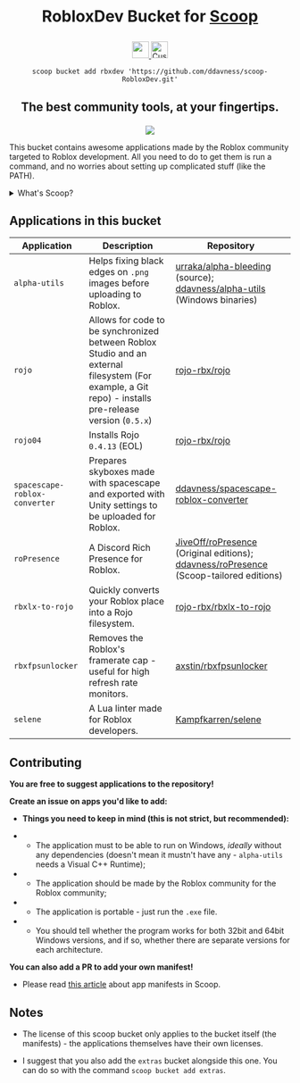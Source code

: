 <h1><p align = center>RobloxDev Bucket for <a href="https://scoop.sh">Scoop</a></p></h1>

<p align = center>
    <a href="https://ci.appveyor.com/project/ddavness/scoop-robloxdev">
        <img src="https://ci.appveyor.com/api/projects/status/29tx04xjufocxi1g?svg=true" height=30>
    </a>
    <a>
        <img alt="Custom badge" src="https://img.shields.io/endpoint?url=https%3A%2F%2Fraw.githubusercontent.com%2Fddavness%2Fscoop-RobloxDev%2Fmaster%2F.appcountbadge.json" height=30>
    </a>
</p>

<p align = center><code>scoop bucket add rbxdev 'https://github.com/ddavness/scoop-RobloxDev.git'</code></p>

<h2><p align = center>The best community tools, at your fingertips.</p></h2>

<p align = center><img src="https://i.imgur.com/iGVnKIk.png"></p>

This bucket contains awesome applications made by the Roblox community targeted to Roblox development. All you need to do to get them is run a command, and no worries about setting up complicated stuff (like the PATH).

<details>
<summary>What's Scoop?</summary>

If you ever used Linux, Scoop will be familiar to you. Scoop is a CLI installer for Windows - and it can be used just like your local package manager: `apt/dpkg`, `dnf/yum`, `pacman`, etc.

It makes installing applications a whole level of degree easier. Instead of having to go through multiple installers, all you need to do is a couple commands.

Read more at https://scoop.sh

</details>

## Applications in this bucket

| Application | Description | Repository |
| ----------- | ----------- | ---------- |
| `alpha-utils` | Helps fixing black edges on `.png` images before uploading to Roblox. | [urraka/alpha-bleeding](https://github.com/urraka/alpha-bleeding) (source); [ddavness/alpha-utils](https://github.com/ddavness/alpha-utils) (Windows binaries)
| `rojo` | Allows for code to be synchronized between Roblox Studio and an external filesystem (For example, a Git repo) - installs pre-release version (`0.5.x`) | [rojo-rbx/rojo](https://github.com/rojo-rbx/rojo) |
| `rojo04` | Installs Rojo `0.4.13` (EOL) | [rojo-rbx/rojo](https://github.com/rojo-rbx/rojo) |
| `spacescape-roblox-converter` | Prepares skyboxes made with spacescape and exported with Unity settings to be uploaded for Roblox. | [ddavness/spacescape-roblox-converter](https://github.com/ddavness/spacescape-roblox-converter) |
| `roPresence` | A Discord Rich Presence for Roblox. | [JiveOff/roPresence](https://github.com/Jiveoff/roPresence) (Original editions); [ddavness/roPresence](https://github.com/ddavness/roPresence) (Scoop-tailored editions) |
| `rbxlx-to-rojo` | Quickly converts your Roblox place into a Rojo filesystem. | [rojo-rbx/rbxlx-to-rojo](https://github.com/rojo-rbx/rbxlx-to-rojo) |
| `rbxfpsunlocker` | Removes the Roblox's framerate cap - useful for high refresh rate monitors. | [axstin/rbxfpsunlocker](https://github.com/axstin/rbxfpsunlocker) |
| `selene` | A Lua linter made for Roblox developers. | [Kampfkarren/selene](https://github.com/Kampfkarren/selene) |

## Contributing

**You are free to suggest applications to the repository!**

**Create an issue on apps you'd like to add:**

- **Things you need to keep in mind (this is not strict, but recommended):**

- - The application must to be able to run on Windows, *ideally* without any dependencies (doesn't mean it mustn't have any - `alpha-utils` needs a Visual C++ Runtime);

- - The application should be made by the Roblox community for the Roblox community;

- - The application is portable - just run the `.exe` file.

- - You should tell whether the program works for both 32bit and 64bit Windows versions, and if so, whether there are separate versions for each architecture.

**You can also add a PR to add your own manifest!**

- Please read [this article](https://github.com/lukesampson/scoop/wiki/App-Manifests) about app manifests in Scoop.

## Notes

- The license of this scoop bucket only applies to the bucket itself (the manifests) - the applications themselves have their own licenses.

- I suggest that you also add the `extras` bucket alongside this one. You can do so with the command `scoop bucket add extras`.
